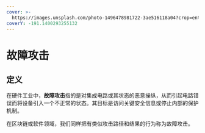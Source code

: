 ```yaml
---
cover: >-
  https://images.unsplash.com/photo-1496478981722-3ae516118a04?crop=entropy&cs=tinysrgb&fm=jpg&ixid=MnwxOTcwMjR8MHwxfHNlYXJjaHw5fHxzcGFya3xlbnwwfHx8fDE2NTY5MjAxMjU&ixlib=rb-1.2.1&q=80
coverY: -191.1400293255132
---
```


# 故障攻击

## 定义

在硬件工业中，**故障攻击**指的是对集成电路或其状态的恶意操纵，从而引起电路错误而将设备引入一个不正常的状态。其目标是访问关键安全信息或停止内部的保护机制。&#x20;

在区块链或软件领域，我们同样把有类似攻击路径和结果的行为称为故障攻击。
